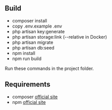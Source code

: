 ## Build


- composer install
- copy .env.example .env
- php artisan key:generate
- php artisan storage:link (--relative in Docker)
- php artisan migrate
- php artisan db:seed
- npm install
- npm run build

Run these commands in the project folder.

## Requirements

- composer [official site](https://getcomposer.org/)
- npm [official site](https://nodejs.org/en)


